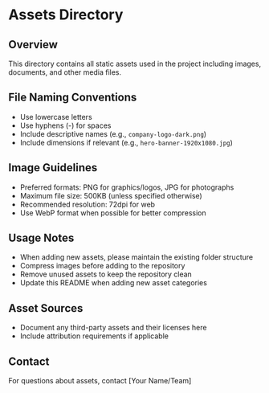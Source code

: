 # Assets Directory

## Overview

This directory contains all static assets used in the project including images, documents, and other media files.

## File Naming Conventions

- Use lowercase letters
- Use hyphens (-) for spaces
- Include descriptive names (e.g., `company-logo-dark.png`)
- Include dimensions if relevant (e.g., `hero-banner-1920x1080.jpg`)

## Image Guidelines

- Preferred formats: PNG for graphics/logos, JPG for photographs
- Maximum file size: 500KB (unless specified otherwise)
- Recommended resolution: 72dpi for web
- Use WebP format when possible for better compression

## Usage Notes

- When adding new assets, please maintain the existing folder structure
- Compress images before adding to the repository
- Remove unused assets to keep the repository clean
- Update this README when adding new asset categories

## Asset Sources

- Document any third-party assets and their licenses here
- Include attribution requirements if applicable

## Contact

For questions about assets, contact [Your Name/Team]
